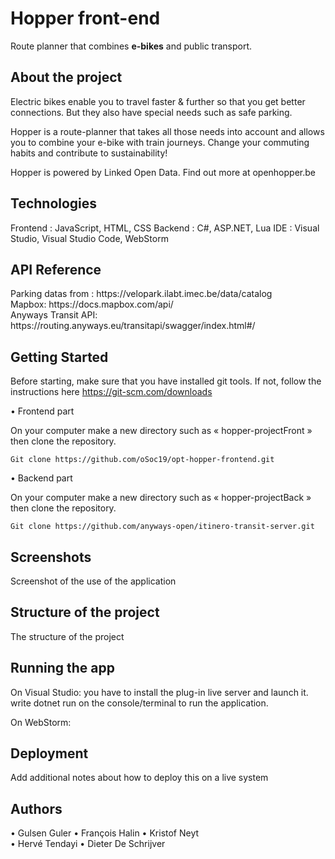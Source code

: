 <h1>Hopper front-end</h1>

Route planner that combines <b>e-bikes</b> and public transport.

<h2>About the project</h2>

Electric bikes enable you to travel faster & further so that you get better connections. But they also have special needs such as safe parking.

Hopper is a route-planner that takes all those needs into account and allows you to combine your e-bike with train journeys. Change your commuting habits and contribute to sustainability!

Hopper is powered by Linked Open Data. Find out more at openhopper.be 

<h2>Technologies</h2>
Frontend : JavaScript, HTML, CSS
Backend : C#, ASP.NET, Lua
IDE : Visual Studio, Visual Studio Code, WebStorm

<h2>API Reference</h2>
Parking datas from : https://velopark.ilabt.imec.be/data/catalog </br>
Mapbox: https://docs.mapbox.com/api/ </br>
Anyways Transit API: https://routing.anyways.eu/transitapi/swagger/index.html#/ </br>

<h2>Getting Started</h2>

Before starting, make sure that you have installed git tools. If not, follow the instructions here  https://git-scm.com/downloads

•	Frontend part

On your computer make a new directory such as « hopper-projectFront » then clone the repository.
```
Git clone https://github.com/oSoc19/opt-hopper-frontend.git
```
•	Backend part

On your computer make a new directory such as « hopper-projectBack » then clone the repository.
```
Git clone https://github.com/anyways-open/itinero-transit-server.git
```

<h2>Screenshots</h2>

Screenshot of the use of the application

<h2>Structure of the project</h2>

The structure of the project


<h2>Running the app</h2>
On Visual Studio: you have to install the plug-in live server and launch it.
write dotnet run on the console/terminal to run the application.
<p>
On WebStorm:


<h2>Deployment</h2>

Add additional notes about how to deploy this on a live system

<h2>Authors</h2>

•	Gulsen Guler
•	François Halin
•	Kristof Neyt  
•	Hervé Tendayi
•	Dieter De Schrijver



